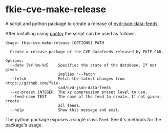 # fkie-cve-make-release
A script and python package to create a release of
[nvd-json-data-feeds][nvd-json-data-feeds].

After installing using [poetry][poetry] the script can be used as follows:
```
Usage: fkie-cve-make-release [OPTIONS] PATH

  Create a release package of the CVE datafeeds released by FKIE-CAD.

Options:
  --date [%Y-%m-%d]    Specifies the state of the database. If not given
                       implies '--fetch'
  --fetch              Fetch the latest changes from https://github.com/fkie-
                       cad/nvd-json-data-feeds
  --xz-preset INTEGER  The xz compression preset level to use.
  --feed-name TEXT     The name of the feed to create. If not given, create
                       all feeds.
  --help               Show this message and exit.

```

The python package exposes a single class `Feed`.
See it's methods for the package's usage.

[nvd-json-data-feeds]: https://github.com/fkie-cad/nvd-json-data-feeds
[poetry]: https://python-poetry.org/
